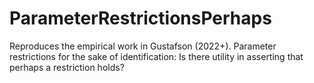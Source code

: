 # ParameterRestrictionsPerhaps
Reproduces the empirical work in Gustafson (2022+). Parameter restrictions for the sake of identification: Is there utility in asserting that perhaps a restriction holds?
